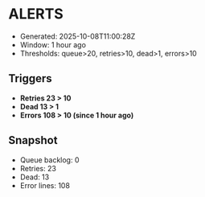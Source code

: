 # ALERTS

- Generated: 2025-10-08T11:00:28Z
- Window: 1 hour ago
- Thresholds: queue>20, retries>10, dead>1, errors>10

## Triggers
- **Retries 23 > 10**
- **Dead 13 > 1**
- **Errors 108 > 10 (since 1 hour ago)**

## Snapshot
- Queue backlog: 0
- Retries: 23
- Dead: 13
- Error lines: 108
